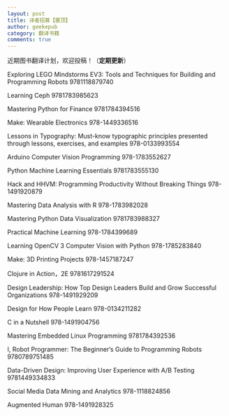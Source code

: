 ```yaml
---
layout: post
title: 译者招募【置顶】
author: geekepub
category: 翻译书籍
comments: true
---
```


近期图书翻译计划，欢迎投稿！（**定期更新**）

Exploring LEGO Mindstorms EV3: Tools and Techniques for Building and Programming Robots	9781118879740

Learning Ceph 	9781783985623

Mastering Python for Finance 	9781784394516

Make: Wearable Electronics	978-1449336516

Lessons in Typography: Must-know typographic principles presented through lessons, exercises, and examples 	978-0133993554

<!-- more -->

Arduino Computer Vision Programming 	978-1783552627

Python Machine Learning Essentials 	9781783555130

Hack and HHVM: Programming Productivity Without Breaking Things	978-1491920879

Mastering Data Analysis with R	978-1783982028

Mastering Python Data Visualization	9781783988327

Practical Machine Learning	978-1784399689

Learning OpenCV 3 Computer Vision with Python	978-1785283840

Make: 3D Printing Projects	978-1457187247

Clojure in Action，2E	9781617291524

Design Leadership: How Top Design Leaders Build and Grow Successful Organizations 	978-1491929209

Design for How People Learn	978-0134211282

C in a Nutshell 	978-1491904756 

Mastering Embedded Linux Programming  	9781784392536

I, Robot Programmer: The Beginner‘s Guide to Programming Robots	9780789751485

Data-Driven Design: Improving User Experience with A/B Testing	9781449334833

Social Media Data Mining and Analytics	978-1118824856

Augmented Human	978-1491928325

